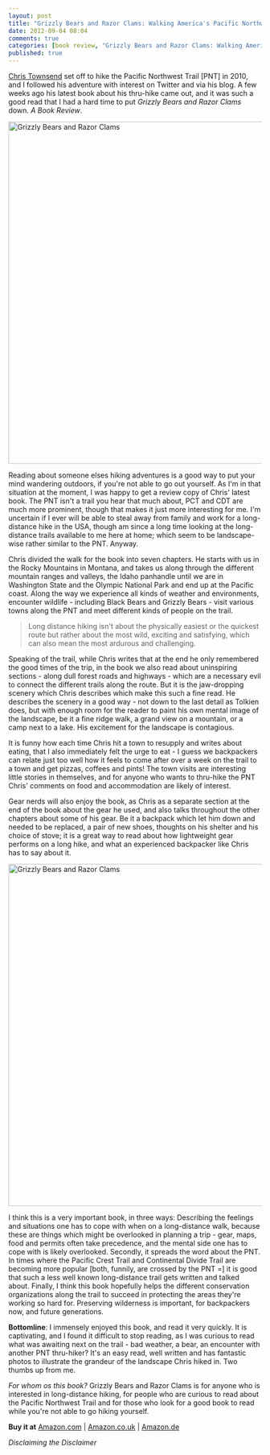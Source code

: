 ```yaml
---
layout: post
title: "Grizzly Bears and Razor Clams: Walking America's Pacific Northwest Trail"
date: 2012-09-04 08:04
comments: true
categories: [book review, "Grizzly Bears and Razor Clams: Walking America's Pacific Northwest Trail", Chris Townsend]
published: true
---
```


[Chris Townsend](http://www.christownsendoutdoors.com/) set off to hike the Pacific Northwest Trail [PNT] in 2010, and I followed his adventure with interest on Twitter and via his blog. A few weeks ago his latest book about his thru-hike came out, and it was such a good read that I had a hard time to put *Grizzly Bears and Razor Clams* down. *A Book Review*.

<a href="http://amzn.to/Rjhm3a" title="Grizzly Bears and Razor Clams by Hendrik Morkel, on Flickr"><img src="http://farm9.staticflickr.com/8444/7880195552_0b697b7176_b.jpg" width="1024" height="680" alt="Grizzly Bears and Razor Clams"></a>

<!-- more -->

Reading about someone elses hiking adventures is a good way to put your mind wandering outdoors, if you're not able to go out yourself. As I'm in that situation at the moment, I was happy to get a review copy of Chris' latest book. The PNT isn't a trail you hear that much about, PCT and CDT are much more prominent, though that makes it just more interesting for me. I'm uncertain if I ever will be able to steal away from family and work for a long-distance hike in the USA, though am since a long time looking at the long-distance trails available to me here at home; which seem to be landscape-wise rather similar to the PNT. Anyway.

Chris divided the walk for the book into seven chapters. He starts with us in the Rocky Mountains in Montana, and takes us along through the different mountain ranges and valleys, the Idaho panhandle until we are in Washington State and the Olympic National Park and end up at the Pacific coast. Along the way we experience all kinds of weather and environments, encounter wildlife - including Black Bears and Grizzly Bears - visit various towns along the PNT and meet different kinds of people on the trail.

> Long distance hiking isn't about the physically easiest or the quickest route but rather about the most wild, exciting and satisfying, which can also mean the most ardurous and challenging.

Speaking of the trail, while Chris writes that at the end he only remembered the good times of the trip, in the book we also read about uninspiring sections - along dull forest roads and highways - which are a necessary evil to connect the different trails along the route. But it is the jaw-dropping scenery which Chris describes which make this such a fine read. He describes the scenery in a good way - not down to the last detail as Tolkien does, but with enough room for the reader to paint his own mental image of the landscape, be it a fine ridge walk, a grand view on a mountain, or a camp next to a lake. His excitement for the landscape is contagious. 

It is funny how each time Chris hit a town to resupply and writes about eating, that I also immediately felt the urge to eat - I guess we backpackers can relate just too well how it feels to come after over a week on the trail to a town and get pizzas, coffees and pints! The town visits are interesting little stories in themselves, and for anyone who wants to thru-hike the PNT Chris' comments on food and accommodation are likely of interest.

Gear nerds will also enjoy the book, as Chris as a separate section at the end of the book about the gear he used, and also talks throughout the other chapters about some of his gear. Be it a backpack which let him down and needed to be replaced, a pair of new shoes, thoughts on his shelter and his choice of stove; it is a great way to read about how lightweight gear performs on a long hike, and what an experienced backpacker like Chris has to say about it.

<a href="http://amzn.to/Rjhm3a" title="Grizzly Bears and Razor Clams by Hendrik Morkel, on Flickr"><img src="http://farm9.staticflickr.com/8427/7880194744_469d1bd441_b.jpg" width="1024" height="680" alt="Grizzly Bears and Razor Clams"></a>

I think this is a very important book, in three ways: Describing the feelings and situations one has to cope with when on a long-distance walk, because these are things which might be overlooked in planning a trip - gear, maps, food and permits often take precedence, and the mental side one has to cope with is likely overlooked. Secondly, it spreads the word about the PNT. In times where the Pacific Crest Trail and Continental Divide Trail are becoming more popular [both, funnily, are crossed by the PNT =] it is good that such a less well known long-distance trail gets written and talked about. Finally, I think this book hopefully helps the different conservation organizations along the trail to succeed in protecting the areas they're working so hard for. Preserving wilderness is important, for backpackers now, and future generations.

**Bottomline**: I immensely enjoyed this book, and read it very quickly. It is captivating, and I found it difficult to stop reading, as I was curious to read what was awaiting next on the trail - bad weather, a bear, an encounter with another PNT thru-hiker? It's an easy read, well written and has fantastic photos to illustrate the grandeur of the landscape Chris hiked in. Two thumbs up from me.

*For whom os this book?* Grizzly Bears and Razor Clams is for anyone who is interested in long-distance hiking, for people who are curious to read about the Pacific Northwest Trail and for those who look for a good book to read while you're not able to go hiking yourself. 

**Buy it at** [Amazon.com](http://amzn.to/Rjhm3a) | [Amazon.co.uk](http://amzn.to/PnW4Gq) | [Amazon.de](http://amzn.to/PmAcWd)

*Disclaiming the Disclaimer*